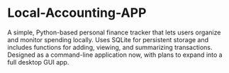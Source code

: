 # Local-Accounting-APP
A simple, Python-based personal finance tracker that lets users organize and monitor spending locally. Uses SQLite for persistent storage and includes functions for adding, viewing, and summarizing transactions. Designed as a command-line application now, with plans to expand into a full desktop GUI app.
